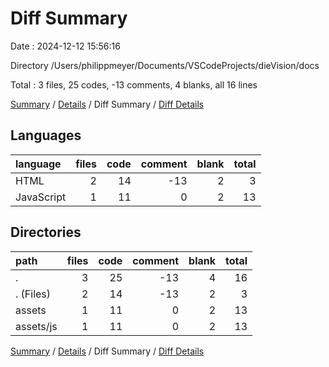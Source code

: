 # Diff Summary

Date : 2024-12-12 15:56:16

Directory /Users/philippmeyer/Documents/VSCodeProjects/dieVision/docs

Total : 3 files,  25 codes, -13 comments, 4 blanks, all 16 lines

[Summary](results.md) / [Details](details.md) / Diff Summary / [Diff Details](diff-details.md)

## Languages
| language | files | code | comment | blank | total |
| :--- | ---: | ---: | ---: | ---: | ---: |
| HTML | 2 | 14 | -13 | 2 | 3 |
| JavaScript | 1 | 11 | 0 | 2 | 13 |

## Directories
| path | files | code | comment | blank | total |
| :--- | ---: | ---: | ---: | ---: | ---: |
| . | 3 | 25 | -13 | 4 | 16 |
| . (Files) | 2 | 14 | -13 | 2 | 3 |
| assets | 1 | 11 | 0 | 2 | 13 |
| assets/js | 1 | 11 | 0 | 2 | 13 |

[Summary](results.md) / [Details](details.md) / Diff Summary / [Diff Details](diff-details.md)
